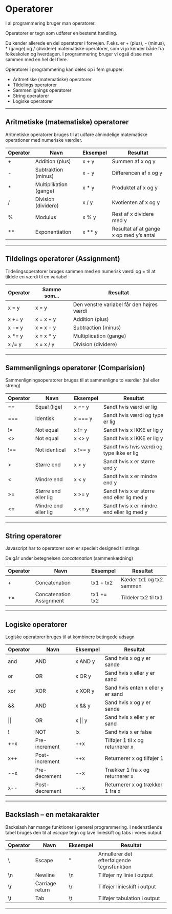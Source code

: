 # Operatorer
I al programmering bruger man operatorer.

Operatorer er tegn som udfører en bestemt handling. 

Du kender allerede en del operatorer i forvejen. F.eks. er + (plus), - (minus), * (gange) og / (dividere) matematiske operatorer, som vi jo kender både fra folkeskolen og hverdagen. I programmering bruger vi også disse men sammen med en hel del flere. 

Operatorer i programmering kan deles op i fem grupper:

* Aritmetiske (matematiske) operatorer
* Tildelings operatorer
* Sammenlignings operatorer
* String operatorer
* Logiske operatorer
___
## Aritmetiske (matematiske) operatorer

Aritmetiske operatorer bruges til at udføre almindelige matematiske operationer med numeriske værdier.

| Operator | Navn | Eksempel | Resultat         |
| -------- |------------------------|-----|-------------------|
| +  | Addition (plus)        | x + y  | Summen af x og y      |
| -  | Subtraktion (minus)    | x - y  | Differencen af x og y |
| *  | Multiplikation (gange) | x * y  | Produktet af x og y   |
| /  | Division (dividere)    | x / y  | Kvotienten af x og y  |
| %  | Modulus                | x % y  | Rest af x dividere med y |
| ** | Exponentiation         | x ** y | Resultat af at gange x op med y’s antal |
___
## Tildelings operatorer (Assignment)
Tildelingsoperatorer bruges sammen med en numerisk værdi og = til at tildele en værdi til en variabel

| Operator | Samme som... | Resultat         |
| ------ |------------------------|-------------------|
| x = y  | x = y        | Den venstre variabel får den højres værdi      |
| x += y | x = x + y    | Addition (plus) |
| x -= y | x = x - y    | Subtraction (minus) |
| x *= y | x = x * y    | Multiplication (gange) |
| x /= y | x = x / y    | Division (dividere) |
___
## Sammenlignings operatorer (Comparision)
Sammenligningsoperatorer bruges til at sammenligne to værdier 
(tal eller streng) 

| Operator | Navn | Eksempel | Resultat |
| ------ |--------------|--------|---------------|
| ==     | Equal (lige) | x == y | Sandt hvis værdi er lig |
| ===     | Identisk | x === y | Sandt hvis værdi og type er lig |
| !=     | Not equal | x != y | Sandt hvis x IKKE er lig y |
| <> | Not equal | x <> y | Sandt hvis x IKKE er lig y |
| !== | Not identical | x !== y | Sandt hvis hvis værdi og type ikke er lig |
| > | Større end | x > y | Sandt hvis x er større end y |
| < | Mindre end | x < y | Sandt hvis x er mindre end y |
| >= | Større end eller lig | x >= y | Sandt hvis x er større end eller lig med y |
| <= | Mindre end eller lig | x <= y | Sandt hvis x er mindre end eller lig med y |
___
## String operatorer
Javascript har to operatorer som er specielt designed til strings.

De går under betegnelsen *concatenation* (sammenkædning)

| Operator | Navn | Eksempel | Resultat |
| ------ |--------------|--------|---------------|
| +     | Concatenation | tx1 + tx2 | Kæder tx1 og tx2 sammen |
| +=     | Concatenation Assignment | tx1 += tx2 | Tildeler tx2 til tx1 |
___
## Logiske operatorer
Logiske operatorer bruges til at kombinere betingede udsagn

| Operator | Navn | Eksempel | Resultat |
| ------ |--------------|--------|---------------|
| and     | AND | x AND y | Sand hvis x og y er sande |
| or     | OR | x OR y | Sand hvis x eller y er sand |
| xor     | XOR | x XOR y | Sand hvis enten x eller y er sand |
| &&     | AND | x && y | Sand hvis x og y er sande |
| \|\|     | OR | x \|\| y | Sand hvis x eller y er sand |
| !     | NOT | !x | Sand hvis x er false |
| ++x     | Pre-increment | ++x | Tilføjer 1 til x og returnerer x |
| x++     | Post-increment | ++x | Returnerer x og tilføjer 1 |
| --x     | Pre-decrement | --x | Trækker 1 fra x og returnerer x |
| x--     | Post-decrement |--x | Returnerer x og trækker 1 fra x |
___
## Backslash – en metakarakter
Backslash har mange funktioner i generel programmering. I nedenstående tabel bruges den til at *escape* tegn og lave linieskift og tabs i vores output.

| Operator | Navn | Eksempel | Resultat |
| ------ |--------------|--------|---------------|
| \     | Escape | \" | Annullerer det efterfølgende tegnsfunktion |
| \n | Newline | \n | Tilføjer ny linie i output |
| \r | Carriage return | \r | Tilføjer linieskift i output |
| \t | Tab | \t | Tilføjer tabulation i output |
___
